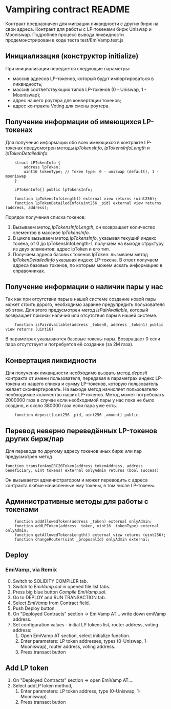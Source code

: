 # Vampiring contract README

Контракт предназначен для миграции ликвидности с других бирж на свои адреса. Контракт для работы с LP-токенами бирж Uniswap и Mooniswap.
Подробнее процесс вывода ликвидности продемонстрирован в коде теста test/EmiVamp.test.js

## Инициализация (конструктор initialize)

При инициализации передается следующие параметры:
 - массив адресов LP-токенов, который будут импортироваться в ликвидность;
 - массив соответствующих типов LP-токенов (0 - Uniswap, 1 - Mooniswap);
 - адрес нашего роутера для конвертации токенов;
 - адрес контракта Voting для смены роутера.

## Получение информации об имеющихся LP-токенах
Для получения информации обо всех имеющихся в контракте LP-токенах предусмотрен методы *lpTokensInfo*, *lpTokensInfoLength*
 и *lpTokenDetailedInfo*:
```solidity
    struct LPTokenInfo {
        address lpToken;
        uint16 tokenType; // Token type: 0 - uniswap (default), 1 - mooniswap
    }

    LPTokenInfo[] public lpTokensInfo;

    function lpTokensInfoLength() external view returns (uint256);
    function lpTokenDetailedInfo(uint256 _pid) external view returns (address, address);

```

Порядок получения списка токенов:
1. Вызываем метод *lpTokensInfoLength*, он возвращает количество элементов в массиве *lpTokensInfo*.
2. В цикле вызываем метод *lpTokensInfo*, указывая текущий индекс токена, от 0 до lpTokensInfoLength-1, получаем на выходе структуру из двух элементов: 
 адрес lpToken и его тип.
3. Получаем адреса базовых токенов lpToken: вызываем метод *lpTokenDetailedInfo* указывая индекс LP-токена. В ответ получаем адреса базовых токенов, 
по которым можем искать информацию в справочниках.

## Получение информации о наличии пары у нас
Так как при отсутствии пары в нашей системе создание новой пары может стоить дорого, необходимо заранее предупредить пользователя об этом. Для этого 
предусмотрен метод *isPairAvailable*, который возвращает признак наличия или отсутствия пары в нашей системе.

```solidity
    function isPairAvailable(address _token0, address _token1) public view returns (uint16)
```
В параметрах указываются базовые токены пары. Возвращает 0 если пара отсутствует и потребуется её создание (за 2М газа).

## Конвертация ликвидности
Для получения ликвидности необходимо вызвать метод *deposit* контракта от имени пользователя, передавая в параметрах индекс LP-токена из нашего списка и сумму LP-токенов,
которую пользователь желает сконвертировать. На выходе метод начисляет пользователю необходимое количество наших LP-токенов.
Метод может потребовать 2000000 газа в случае если необходимой пары у нас пока не было создано, и около 380000 газа если пара уже есть.

```solidity
    function deposit(uint256 _pid, uint256 _amount) public
```

## Перевод неверно переведённых LP-токенов других бирж/пар
Для перевода по другому адресу токенов иных бирж или пар предусмотрен метод 

```solidity
function transferAnyERC20Token(address tokenAddress, address beneficiary, uint tokens) external onlyAdmin returns (bool success)
```

Он вызывается администратором и может переводить с адреса контракта любые начисленные ему токены, в том числе LP-токены.

## Административные методы для работы с токенами
```solidity
    function addAllowedToken(address _token) external onlyAdmin;
    function addLPToken(address _token, uint16 _tokenType) external onlyAdmin;
    function getAllowedTokensLength() external view returns (uint256);
    function changeRouter(uint _proposalId) onlyAdmin external;
```

## Deploy
### EmiVamp, via Remix
0. Switch to SOLIDITY COMPILER tab.
1. Switch to _EmiVamp.sol_ in opened file list tabs.
2. Press big blue button *Compile EmiVamp.sol*.
3. Go to DEPLOY and RUN TRANSACTION tab.
4. Select *EmiVamp* from Contract field.
5. Push Deploy button.
6. On "Deployed Contracts" section -> EmiVamp AT... write down emiVamp address.
7. Set configuration values - initial LP tokens list, router address, voting address:
    1. Open EmiVamp AT section, select initialize function.
    2. Enter parameters: LP token addresses, types (0-Uniswap, 1-Mooniswap), router address, voting address.
    3. Press transact button

## Add LP token
1. On "Deployed Contracts" section -> open EmiVamp AT....
2. Select addLPToken method,
    1. Enter parameters: LP token address, type (0-Uniswap, 1-Mooniswap).
    2. Press transact button
